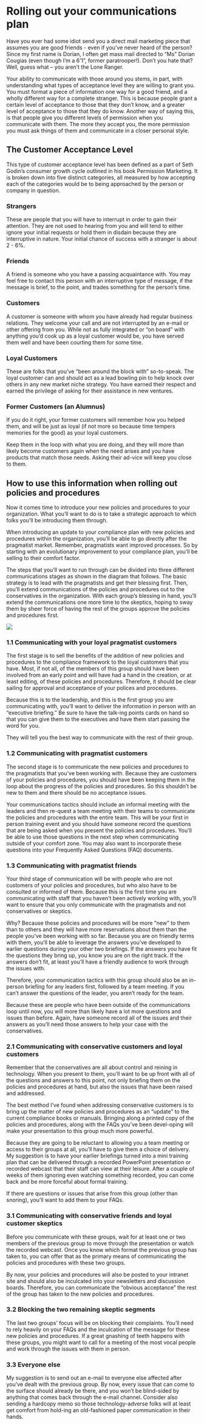 # Rolling out your communications plan

Have you ever had some idiot send you a direct mail marketing piece that assumes you are good friends - even if you’ve never heard of the person? Since my first name is Dorian, I often get mass mail directed to “Ms” Dorian Cougias (even though I’m a 6’1”, former paratrooper!). Don’t you hate that? Well, guess what – you aren’t the Lone Ranger.

Your ability to communicate with those around you stems, in part, with understanding what types of acceptance level they are willing to grant you. You must format a piece of information one way for a good friend, and a wholly different way for a complete stranger. This is because people grant a certain level of acceptance to those that they don’t know, and a greater level of acceptance to those that they do know. Another way of saying this, is that people give you different levels of permission when you communicate with them. The more they accept you, the more permission you must ask things of them and communicate in a closer personal style.

## The Customer Acceptance Level

This type of customer acceptance level has been defined as a part of Seth Godin’s consumer growth cycle outlined in his book Permission Marketing. It is broken down into five distinct categories, all measured by how accepting each of the categories would be to being approached by the person or company in question.

### Strangers

These are people that you will have to interrupt in order to gain their attention. They are not used to hearing from you and will tend to either ignore your initial requests or hold them in disdain because they are interruptive in nature. Your initial chance of success with a stranger is about 2 - 6%.

### Friends

A friend is someone who you have a passing acquaintance with. You may feel free to contact this person with an interruptive type of message, if the message is brief, to the point, and trades something for the person’s time.

### Customers

A customer is someone with whom you have already had regular business relations. They welcome your call and are not interrupted by an e-mail or other offering from you. While not as fully integrated or “on board” with anything you’d cook up as a loyal customer would be, you have served them well and have been courting them for some time.

### Loyal Customers

These are folks that you’ve “been around the block with” so-to-speak. The loyal customer can and should act as a lead bowling pin to help knock over others in any new market niche strategy. You have earned their respect and earned the privilege of asking for their assistance in new ventures.

### Former Customers (an Alumnus)

If you do it right, your former customers will remember how you helped them, and will be just as loyal (if not more so because time tempers memories for the good) as your loyal customers.

Keep them in the loop with what you are doing, and they will more than likely become customers again when the need arises and you have products that match those needs. Asking their ad-vice will keep you close to them.

## How to use this information when rolling out policies and procedures

Now it comes time to introduce your new policies and procedures to your organization. What you’ll want to do is to take a strategic approach to which folks you’ll be introducing them through.

When introducing an update to your compliance plan with new policies and procedures within the organization, you’ll be able to go directly after the pragmatist market. Remember, pragmatists want improved processes. So by starting with an evolutionary improvement to your compliance plan, you’ll be selling to their comfort factor.

The steps that you’ll want to run through can be divided into three different communications stages as shown in the diagram that follows. The basic strategy is to lead with the pragmatists and get their blessing first. Then, you’ll extend communications of the policies and procedures out to the conservatives in the organization. With each group’s blessing in hand, you’ll extend the communications one more time to the skeptics, hoping to sway them by sheer force of having the rest of the groups approve the policies and procedures first.

![](../../../.gitbook/assets/communications-matrix.png)

### 1.1 Communicating with your loyal pragmatist customers

The first stage is to sell the benefits of the addition of new policies and procedures to the compliance framework to the loyal customers that you have. Most, if not all, of the members of this group should have been involved from an early point and will have had a hand in the creation, or at least editing, of these policies and procedures. Therefore, it should be clear sailing for approval and acceptance of your polices and procedures.

Because this is to the leadership, and this is the first group you are communicating with, you’ll want to deliver the information in person with an “executive briefing.” Be sure to have the talk-ing points cards on hand so that you can give them to the executives and have them start passing the word for you.

They will tell you the best way to communicate with the rest of their group.

### 1.2 Communicating with pragmatist customers

The second stage is to communicate the new policies and procedures to the pragmatists that you’ve been working with. Because they are customers of your policies and procedures, you should have been keeping them in the loop about the progress of the policies and procedures. So this shouldn’t be new to them and there should be no acceptance issues.

Your communications tactics should include an informal meeting with the leaders and then re-quest a team meeting with their teams to communicate the policies and procedures with the entire team. This will be your first in person training event and you should have someone record the questions that are being asked when you present the policies and procedures. You’ll be able to use those questions in the next step when communicating outside of your comfort zone. You may also want to incorporate these questions into your Frequently Asked Questions (FAQ) documents.

### 1.3 Communicating with pragmatist friends

Your third stage of communication will be with people who are not customers of your policies and procedures, but who also have to be consulted or informed of them. Because this is the first time you are communicating with staff that you haven’t been actively working with, you’ll want to ensure that you only communicate with the pragmatists and not conservatives or skeptics.

Why? Because these policies and procedures will be more “new” to them than to others and they will have more reservations about them than the people you’ve been working with so far. Because you are on friendly terms with them, you’ll be able to leverage the answers you’ve developed to earlier questions during your other two briefings. If the answers you have fit the questions they bring up, you know you are on the right track. If the answers don’t fit, at least you’ll have a friendly audience to work through the issues with.

Therefore, your communication tactics with this group should also be an in-person briefing for any leaders first, followed by a team meeting. If you can’t answer the questions of the leader, you aren’t ready for the team.

Because these are people who have been outside of the communications loop until now, you will more than likely have a lot more questions and issues than before. Again, have someone record all of the issues and their answers as you’ll need those answers to help your case with the conservatives.

### 2.1 Communicating with conservative customers and loyal customers

Remember that the conservatives are all about control and reining in technology. When you present to them, you’ll want to be up front with all of the questions and answers to this point, not only briefing them on the policies and procedures at hand, but also the issues that have been raised and addressed.

The best method I’ve found when addressing conservative customers is to bring up the matter of new policies and procedures as an “update” to the current compliance books or manuals. Bringing along a printed copy of the policies and procedures, along with the FAQs you’ve been devel-oping will make your presentation to this group much more powerful.

Because they are going to be reluctant to allowing you a team meeting or access to their groups at all, you’ll have to give them a choice of delivery. My suggestion is to have your earlier briefings turned into a mini training plan that can be delivered through a recorded PowerPoint presentation or recorded webcast that their staff can view at their leisure. After a couple of weeks of them ignoring even watching something recorded, you can come back and be more forceful about formal training.

If there are questions or issues that arise from this group (other than snoring), you’ll want to add them to your FAQs.

### 3.1 Communicating with conservative friends and loyal customer skeptics

Before you communicate with these groups, wait for at least one or two members of the previous group to move through the presentation or watch the recorded webcast. Once you know which format the previous group has taken to, you can offer that as the primary means of communicating the policies and procedures with these two groups.

By now, your policies and procedures will also be posted to your intranet site and should also be inculcated into your newsletters and discussion boards. Therefore, you can communicate the “obvious acceptance” the rest of the group has taken to the new policies and procedures.

### 3.2 Blocking the two remaining skeptic segments

The last two groups’ focus will be on blocking their complaints. You’ll need to rely heavily on your FAQs and the inculcation of the message for these new policies and procedures. If a great gnashing of teeth happens with these groups, you might want to call for a meeting of the most vocal people and work through the issues with them in person.

### 3.3 Everyone else

My suggestion is to send out an e-mail to everyone else affected after you’ve dealt with the previous group. By now, every issue that can come to the surface should already be there, and you won’t be blind-sided by anything that comes back through the e-mail channel. Consider also sending a hardcopy memo so those technology-adverse folks will at least get comfort from hold-ing an old-fashioned paper communication in their hands.
